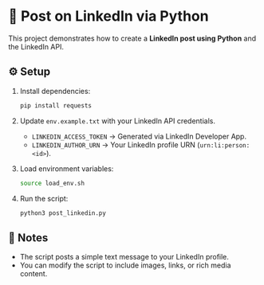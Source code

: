 # 📢 Post on LinkedIn via Python

This project demonstrates how to create a **LinkedIn post using Python** and the LinkedIn API.

## ⚙️ Setup
1. Install dependencies:
   ```bash
   pip install requests
   ```

2. Update `env.example.txt` with your LinkedIn API credentials.  
   - `LINKEDIN_ACCESS_TOKEN` → Generated via LinkedIn Developer App.  
   - `LINKEDIN_AUTHOR_URN` → Your LinkedIn profile URN (`urn:li:person:<id>`).  

3. Load environment variables:
   ```bash
   source load_env.sh
   ```

4. Run the script:
   ```bash
   python3 post_linkedin.py
   ```

## 📌 Notes
- The script posts a simple text message to your LinkedIn profile.  
- You can modify the script to include images, links, or rich media content.
